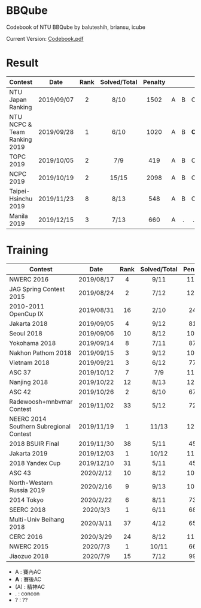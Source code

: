 # BBQube
Codebook of NTU BBQube by baluteshih, briansu, icube

Current Version: [Codebook.pdf](https://github.com/brianbbsu/BBQube/blob/codebook/codebook.pdf)

# Result

| Contest                   | Date          | Rank | Solved/Total | Penalty |   |   |   |   |   |   |   |   |   |   |   |   |   |
| --------------------------|:-------------:|:----:|:------------:|:--------:|:-:|:-:|:-:|:-:|:-:|:-:|:-:|:-:|:-:|:-:|:-:|:-:|:-:|
| NTU Japan Ranking             | 2019/09/07    |  2  | 8/10  | 1502 | A | B | C | D | E | F | G | . | I | . |
| NTU NCPC & Team Ranking 2019  | 2019/09/28    |  1  | 6/10  | 1020 | A | B | **C** | D | **E** | (F) | G | (H) | I | J |
| TOPC 2019                     | 2019/10/05    |  2  | 7/9   | 419  | A | B | C | D | . | F | **G** | H | I |
| NCPC 2019                     | 2019/10/19    |  2  | 15/15 | 2098 | A | B | C | D | E | F | G | H | I | J | K | L | M~O |
| Taipei-Hsinchu 2019           | 2019/11/23    |  8  | 8/13  | 548  | A | B | C | D | E | . | . | H | . | J | K | (L) | . |
| Manila 2019                   | 2019/12/15    |  3  | 7/13  | 660  | A | . | . | D | E | . | . | H | I | . | . | L | M |

# Training

| Contest                   | Date          | Rank | Solved/Total | Penalty |   |   |   |   |   |   |   |   |   |   |   |   |   |
| --------------------------|:-------------:|:----:|:------------:|:--------:|:-:|:-:|:-:|:-:|:-:|:-:|:-:|:-:|:-:|:-:|:-:|:-:|:-:|
| NWERC 2016                    | 2019/08/17    |  4  | 9/11  | 1118 | A | B | C | **D** | E | F | **G** | H | I | J | K |
| JAG Spring Contest 2015       | 2019/08/24    |  2  | 7/12  | 1251 | A | **B** | . | D | E | F | G | . | **I** | . | K | L |
| 2010-2011 OpenCup IX          | 2019/08/31    |  16 | 2/10  | 248  | . | . | . | . | E | . | . | H | . | **J** |
| Jakarta 2018                  | 2019/09/05    |  4  | 9/12  | 816  | A | (B) | **C** | D | (E) | F | G | H | I | J | K | L |
| Seoul 2018                    | 2019/09/06    |  10 | 8/12  | 1042 | A | B | **C** | D | E | F | **G** | . | . | J | K | L |
| Yokohama 2018                 | 2019/09/14    |  8  | 7/11  | 878  | A | B | C | D | **E** | . | G | . | **I** | J | K |
| Nakhon Pathom 2018            | 2019/09/15    |  3  | 9/12  | 1070 | A | **B** | C | D | E | **F** | G | H | . | J | K | L |
| Vietnam 2018                  | 2019/09/21    |  3  | 6/12  | 770  | **A** | **B** | C | D | . | **F** | **G** | H | I | J | **K** | L |
| ASC 37                        | 2019/10/12    |  7  | 7/9   | 1118 | A | B | . | D | E | F | G | H | . |
| Nanjing 2018                  | 2019/10/22    |  12 | 8/13  | 1279 | A | B | . | D | . | . | G | . | I | J | K | . | M |
| ASC 42                        | 2019/10/26    |  2  | 6/10  | 675  | (A) | B | C | D | . | F | G | . | . | J |
| Radewoosh+mnbvmar Contest     | 2019/11/02    |  33 | 5/12  | 724  | A | . | C | . | . | . | . | H | . | J | K | . |
| NEERC 2014 Southern Subregional Contest  | 2019/11/19    | 1 | 11/13 | 1248 | A | B | C | D | E | F | G | **H** | I | J | K | **L** | M |
| 2018 BSUIR Final              | 2019/11/30    |  38 | 5/11  | 452  | A | . | . | D | **E** | F | . | H | I | . | . |
| Jakarta 2019                  | 2019/12/03    |  1  | 10/12 | 1179 | A | B | C | . | E | F | G | H | . | J | K | L |
| 2018 Yandex Cup               | 2019/12/10    |  31 | 5/11  | 457  | A | . | C | . | . | F | **G** | H | **I** | . | K |
| ASC 43                        | 2020/2/12     |  10 | 8/12  | 1098 | . | B | **C** | D | . | . | G | H | I | J | K | L |
| North-Western Russia 2019     | 2020/2/16     |  9  | 9/13  | 1051 | A | B | C | . | E | . | . | H | I | J | K | **L** | M |
| 2014 Tokyo                    | 2020/2/22     |  6  | 8/11  | 731  | A | B | C | D | E | F | G | . | I | . | . |
| SEERC 2018                    | 2020/3/3      |  1  | 6/11  | 683  | **A** | B | C | . | E | **F** | G | . | I | . | K |
| Multi-Univ Beihang 2018       | 2020/3/11     |  37 | 4/12  | 657  | . | B | . | . | E | . | G | H | . | **J** | . | . |
| CERC 2016                     | 2020/3/29     |  24 | 8/12  | 1155 | A | B | C | . | . | F | . | H | . | J | K | L |
| NWERC 2015                    | 2020/7/3      |  1  | 10/11 | 661  | A | B | C | D | E | . | G | H | I | J | K |
| Jiaozuo 2018                  | 2020/7/9      |  15 | 7/12  | 991  | A | . | C | D | E | F | . | H | I | . | **K** | . |

- A : 賽內AC
- **A** : 賽後AC
- (A) : 精神AC
- . : concon
- ? : ??
